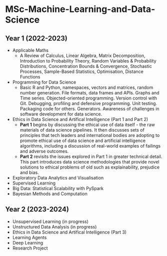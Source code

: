 # MSc-Machine-Learning-and-Data-Science

## Year 1 (2022-2023)

- Applicable Maths
   - A Review of Calculus, Linear Algebra, Matrix Decomposition, Introduction to Probability Theory, Random Variables & Probability Distributions, Concentration Bounds & Convergence, Stochastic Processes, Sample-Based Statistics, Optimisation, Distance Functions
- Programming for Data Science
   - Basic R and Python, namespaces, vectors and matrices, random number generation. File formats, data frames and APIs. Graphs and Time series. Objected-oriented programming. Version control with Git. Debugging, profiling and defensive programming. Unit testing. Packaging code for others. Generators. Awareness of challenges in software development for data science.
- Ethics in Data Science and Artifical Intelligence (Part 1 and Part 2)
   - **Part 1** begins by discussing the ethical use of data itself - the  raw materials of data science pipelines. It then discusses sets of  principles that tech leaders and international bodies are adopting to  promote ethical use of data science and artificial intelligence  algorithms, including a discussion of real-world examples of failings  and adverse outcomes.
   - **Part 2** revisits the issues explored in Part 1 in  greater technical detail. This part introduces data science  methodologies that provide novel solutions to ethical problems of old  such as explainability, prejudice and bias.
- Exploratory Data Analytics and Visualisation
- Supervised Learning
- Big Data: Statistical Scalability with PySpark
- Bayesian Methods and Computation

## Year 2 (2023-2024)

- Unsupervised Learning (in progress)
- Unstructured Data Analysis (in progress)
- Ethics in Data Science and Artifical Intelligence (Part 3)
- Learning Agents
- Deep Learning
- Research Project
